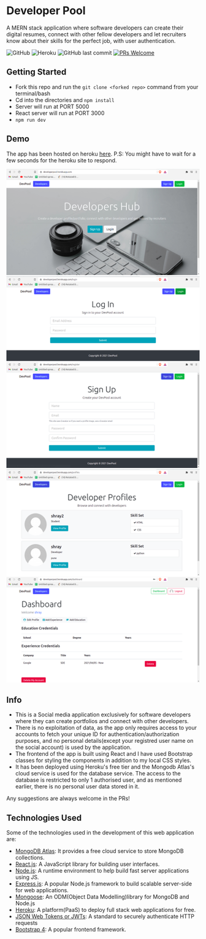 # Developer Pool

A MERN stack application where software developers can create their digital resumes, connect with other
fellow developers and let recruiters know about their skills for the perfect job, with user authentication.

![GitHub](https://img.shields.io/apm/l/vim-mode) ![Heroku](https://developerpool.herokuapp.com/?app=DevPool&path=/&style=flat-square) ![GitHub last commit](https://img.shields.io/github/last-commit/ShraxO1/DevPool?style=flat-square) [![PRs Welcome](https://img.shields.io/badge/PRs-welcome-brightgreen.svg?style=flat-square)](http://makeapullrequest.com)

## Getting Started

-   Fork this repo and run the `git clone <forked repo>` command from your terminal/bash
-   Cd into the directories and `npm install`
-   Server will run at PORT 5000    
-   React server will run at PORT 3000
-   `npm run dev`

## Demo

The app has been hosted on heroku [here](https://developerpool.herokuapp.com/).
P.S: You might have to wait for a few seconds for the heroku site to respond.

<p align="center">

![GitHub Logo](/client/src/img/1.png)
![GitHub Logo](/client/src/img/2.png)
![GitHub Logo](/client/src/img/3.png)
![GitHub Logo](/client/src/img/4.png)
![GitHub Logo](/client/src/img/5.png)

</p>

## Info

-   This is a Social media application exclusively for software developers where they can create portfolios and connect with other developers.
-   There is no exploitation of data, as the app only requires access to your accounts to fetch your unique ID for authentication/authorization purposes, and no personal details(except your registred user name on the social account) is used by the application.
-   The frontend of the app is built using React and I have used Bootstrap classes for styling the components in addition to my local CSS styles.
-   It has been deployed using Heroku's free tier and the Mongodb Atlas's cloud service is used for the database service. The access to the database is restricted to only 1 authorised user, and as mentioned earlier, there is no personal user data stored in it.

Any suggestions are always welcome in the PRs!

## Technologies Used

Some of the technologies used in the development of this web application are:

-   [MongoDB Atlas](https://www.mongodb.com/cloud/atlas): It provides a free cloud service to store MongoDB collections.
-   [React.js](https://reactjs.org/): A JavaScript library for building user interfaces.
-   [Node.js](https://nodejs.org/en/): A runtime environment to help build fast server applications using JS.
-   [Express.js](https://expressjs.com/): A popular Node.js framework to build scalable server-side for web applications.
-   [Mongoose](https://mongoosejs.com/): An ODM(Object Data Modelling)library for MongoDB and Node.js
-   [Heroku](http://heroku.com/): A platform(PaaS) to deploy full stack web applications for free.
-   [JSON Web Tokens or JWTs](https://jwt.io/): A standard to securely authenticate HTTP requests
-   [Bootstrap 4](https://getbootstrap.com/docs/4.0/getting-started/introduction/): A popular frontend framework.

